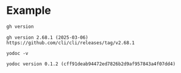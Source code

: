 # Example

```sh
gh version
```
```
gh version 2.68.1 (2025-03-06)
https://github.com/cli/cli/releases/tag/v2.68.1
```
```
yodoc -v
```
```
yodoc version 0.1.2 (cff91deab94472ed7826b2d9af957843a4f07dd4)
```

<!-- This file is generated by yodoc.
https://github.com/suzuki-shunsuke/yodoc
Please don't edit this code comment because yodoc depends on this code comment.
-->
